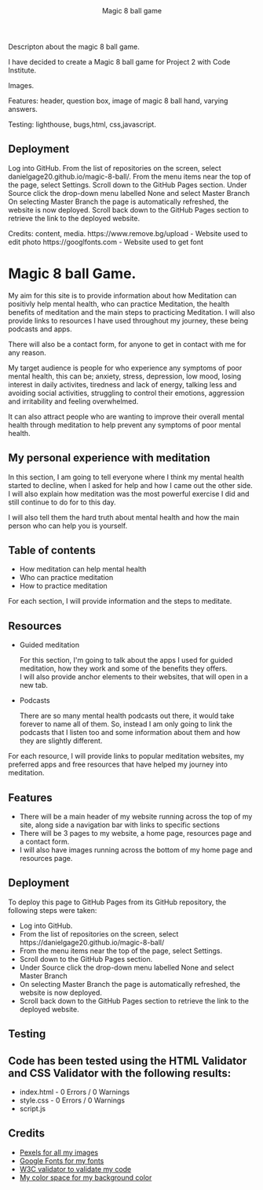 <header>Magic 8 ball game</header>
<p> Descripton about the magic 8 ball game.</p>
I have decided to create a Magic 8 ball game for Project 2 with Code Institute. 
<p> Images. </p>

<p> Features: header, question box, image of magic 8 ball hand, varying answers.</p>

<p>Testing: lighthouse, bugs,html, css,javascript.</p>

<h2>Deployment</h2>
Log into GitHub.
From the list of repositories on the screen, select danielgage20.github.io/magic-8-ball/.
From the menu items near the top of the page, select Settings.
Scroll down to the GitHub Pages section.
Under Source click the drop-down menu labelled None and select Master Branch
On selecting Master Branch the page is automatically refreshed, the website is now deployed.
Scroll back down to the GitHub Pages section to retrieve the link to the deployed website. </p>

<p>Credits: content, media.
https://www.remove.bg/upload - Website used to edit photo
https://googlfonts.com - Website used to get font
</p>



<h1>Magic 8 ball Game.</h1>
<p> My aim for this site is to provide information about how Meditation can positivly help mental health, who can practice Meditation, the health benefits of meditation and the main steps to practicing Meditation. I will also provide links to resources I have used throughout my journey, these being podcasts and apps. </p>
<p> There will also be a contact form, for anyone to get in contact with me for any reason.</p>

<section>
<p> My target audience is people for who experience any symptoms of poor mental health, this can be; anxiety, stress, depression, low mood, losing interest in daily activites, tiredness and lack of energy, talking less and avoiding social activities, struggling to control their emotions, aggression and irritability and feeling overwhelmed.</p> 

<p> It can also attract people who are wanting to improve their overall mental health through meditation to help prevent any symptoms of poor mental health. </p>

<h2> My personal experience with meditation</h2>
<p> In this section, I am going to tell everyone where I think my mental health started to decline, when I asked for help and how I came out the other side. I will also explain how meditation was the most powerful exercise I did and still continue to do for to this day.</p>
<p> I will also tell them the hard truth about mental health and how the main person who can help you is yourself.</p>

<h1> Table of contents</h1>
<ul>
  <li> How meditation can help mental health</li>
  <li> Who can practice meditation</li>
  <li> How to practice meditation</li>
  </ul>
  <p> For each section, I will provide information and the steps to meditate.</p>
  
  <h1> Resources</h1>
  <ul>
  <li> Guided meditation</li>
  <p>For this section, I'm going to talk about the apps I used for guided meditation, how they work and some of the benefits they offers.<br>
    I will also provide anchor elements to their websites, that will open in a new tab.</p>
  <li> Podcasts</li>
  <p> There are so many mental health podcasts out there, it would take forever to name all of them. So, instead I am only going to link the podcasts that I listen too and some information about them and how they are slightly different.</p>
  </ul>
  
  <p> For each resource, I will provide links to popular meditation websites, my preferred apps and free resources that have helped my journey into meditation.</p>
  
 <h1> Features</h1>
 <ul>
 <li> There will be a main header of my website running across the top of my site, along side a navigation bar with links to specific sections</li>
  <li> There will be 3 pages to my website, a home page, resources page and a contact form.</li>
  <li> I will also have images running across the bottom of my home page and resources page.</li>
  </ul>
  
  <h1>Deployment</h1>
  
  <p>To deploy this page to GitHub Pages from its GitHub repository, the following steps were taken:</p>
<ul>
  <li>Log into GitHub.</li>
  <li>From the list of repositories on the screen, select https://danielgage20.github.io/magic-8-ball/</li>
  <li>From the menu items near the top of the page, select Settings.</li>
  <li>Scroll down to the GitHub Pages section.</li>
  <li>Under Source click the drop-down menu labelled None and select Master Branch</li>
  <li>On selecting Master Branch the page is automatically refreshed, the website is now deployed.</li>
  <li>Scroll back down to the GitHub Pages section to retrieve the link to the deployed website.</li>
  </ul>
  
  <h1>Testing</h1>
  
 <h1>Code has been tested using the HTML Validator and CSS Validator with the following results:</h1>
<ul>
<li>index.html - 0 Errors / 0 Warnings</li>
 <li>style.css - 0 Errors / 0 Warnings</li>
  <li>script.js 
  </ul>

  
  <h1> Credits</h1>
  <ul>
  <li><a href="https://www.pexels.com/" target="_blank"> Pexels for all my images</a></li>
  <li><a href="https://fonts.google.com/" target="_blank"> Google Fonts for my fonts</a></li>
  <li><a href="https://validator.w3.org/" target="_blank"> W3C validator to validate my code</a></li>
  <li><a href="https://mycolor.space/" target="_blank"> My color space for my background color</a></li>
  </ul>
